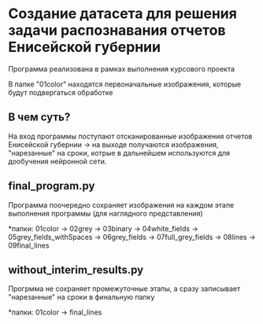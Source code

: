 # Создание датасета для решения задачи распознавания отчетов Енисейской губернии

Программа реализована в рамках выполнения курсового проекта

В папке "01color" находятся первоначальные изображения, которые будут подвергаться обработке

## В чем суть?

На вход программы поступают отсканированные изображения отчетов Енисейской губернии ->
на выходе получаются изображения, "нарезанные" на сроки, котрые в дальнейшем используются для дообучения нейронной сети.

## final_program.py

Программа поочередно сохраняет изображения на каждом этапе выполнения программы (для наглядного представления)

*папки:
01color -> 02grey -> 03binary -> 04white_fields -> 05grey_fields_withSpaces -> 06grey_fields -> 07full_grey_fields -> 08lines -> 09final_lines

## without_interim_results.py

Прогрмма не сохраняет промежуточные этапы, а сразу записывает "нарезанные" на сроки в финальную папку

*папки:
01color -> final_lines
